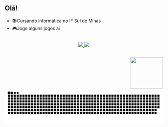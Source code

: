 ## Olá!

- 📚Cursando informática no IF Sul de Minas
- 🎮Jogo alguns jogos ai
##

<div align="center">
  <a href="https://github.com/hiakizz">
  <img height="150cm" src="https://github-readme-stats.vercel.app/api?username=hiakizz&show_icons=true&theme=midnight-purple&include_all_commits=true&count_private=true"/>
  <img height="150cm" src="https://github-readme-stats.vercel.app/api/top-langs/?username=hiakizz&layout=compact&langs_count=7&theme=midnight-purple"/>
</div>
  
  ##
 
 <img align="right" src="https://media.tenor.com/FFT4ra-XzRkAAAAd/nose-fur.gif" width="104" height="100"/>
  
 ![snake gif](https://github.com/hiakizz/hiakizz/blob/output/github-contribution-grid-snake.svg)
  
  </div>
